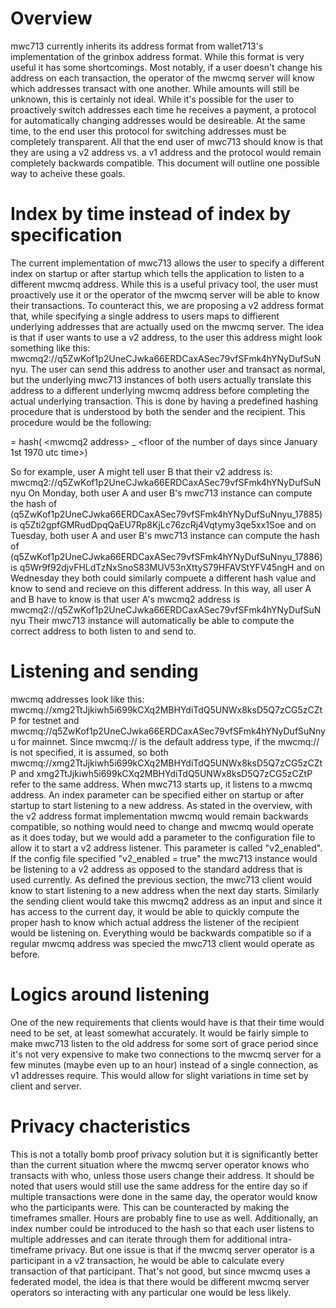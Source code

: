 # Overview

mwc713 currently inherits its address format from wallet713's implementation of the grinbox address format. While this format is very useful it has some shortcomings. Most notably, if a user doesn't change his address on each transaction, the operator of the mwcmq server
will know which addresses transact with one another. While amounts will still be unknown, this is certainly not ideal. While it's
possible for the user to proactively switch addresses each time he receives a payment, a protocol for automatically changing
addresses would be desireable. At the same time, to the end user this protocol for switching addresses must be completely
transparent. All that the end user of mwc713 should know is that they are using a v2 address vs. a v1 address and the
protocol would remain completely backwards compatible. This document will outline one possible way to acheive these goals.

# Index by time instead of index by specification

The current implementation of mwc713 allows the user to specify a different index on startup or after startup which tells
the application to listen to a different mwcmq address. While this is a useful privacy tool, the user must proactively use
it or the operator of the mwcmq server will be able to know their transactions. To counteract this, we are proposing a v2
address format that, while specifying a single address to users maps to diffierent underlying addresses that are actually
used on the mwcmq server. The idea is that if user wants to use a v2 address, to the user this address might look something
like this: mwcmq2://q5ZwKof1p2UneCJwka66ERDCaxASec79vfSFmk4hYNyDufSuNnyu. The user can send this address to another user
and transact as normal, but the underlying mwc713 instances of both users actually translate this address to a different
underlying mwcmq address before completing the actual underlying transaction. This is done by having a predefined hashing
procedure that is understood by both the sender and the recipient. This procedure would be the following:

<mwcmq address> = hash( \<mwcmq2 address\> _ <floor of the number of days since January 1st 1970 utc time>)

So for example, user A might tell user B that their v2 address is:
mwcmq2://q5ZwKof1p2UneCJwka66ERDCaxASec79vfSFmk4hYNyDufSuNnyu
On Monday, both user A and user B's mwc713 instance can compute the hash of
(q5ZwKof1p2UneCJwka66ERDCaxASec79vfSFmk4hYNyDufSuNnyu_17885) is
q5Zti2gpfGMRudDpqQaEU7Rp8KjLc76zcRj4Vqtymy3qe5xx1Soe
and on Tuesday, both user A and user B's mwc713 instance can compute the hash of
(q5ZwKof1p2UneCJwka66ERDCaxASec79vfSFmk4hYNyDufSuNnyu_17886) is
q5Wr9f92djvFHLdTzNxSnoS83MUV53nXttyS79HFAVStYFV45ngH
and on Wednesday they both could similarly compuete a different hash value and know to send and recieve on this different
address. In this way, all user A and B have to know is that user A's mwcmq2 address is
mwcmq2://q5ZwKof1p2UneCJwka66ERDCaxASec79vfSFmk4hYNyDufSuNnyu
Their mwc713 instance will automatically be able to compute the correct address to both listen to and send to.

# Listening and sending

mwcmq addresses look like this: mwcmq://xmg2TtJjkiwh5i699kCXq2MBHYdiTdQ5UNWx8ksD5Q7zCG5zCZtP for testnet and
mwcmq://q5ZwKof1p2UneCJwka66ERDCaxASec79vfSFmk4hYNyDufSuNnyu for mainnet. Since mwcmq:// is the default address type, if the
mwcmq:// is not specified, it is assumed, so both mwcmq://xmg2TtJjkiwh5i699kCXq2MBHYdiTdQ5UNWx8ksD5Q7zCG5zCZtP and
xmg2TtJjkiwh5i699kCXq2MBHYdiTdQ5UNWx8ksD5Q7zCG5zCZtP refer to the same address. When mwc713 starts up, it listens to a mwcmq
address. An index parameter can be specified either on startup or after startup to start listening to a new address.
As stated in the overview, with the v2 address format implementation mwcmq would remain backwards compatible,
so nothing would need to change and mwcmq would operate as it does today, but we would add a parameter to the
configuration file to allow it to start a v2 address listener. This parameter is called "v2_enabled". If the config file
specified "v2_enabled = true" the mwc713 instance would be listening to a v2 address as opposed to the standard address
that is used currently. As defined the previous section, the mwc713 client would know to start listening to a new address
when the next day starts. Similarly the sending client would take this mwcmq2 address as an input and since it has access
to the current day, it would be able to quickly compute the proper hash to know which actual address the listener of the
recipient would be listening on. Everything would be backwards compatible so if a regular mwcmq address was specied the
mwc713 client would operate as before.

# Logics around listening

One of the new requirements that clients would have is that their time would need to be set, at least somewhat accurately.
It would be fairly simple to make mwc713 listen to the old address for some sort of grace period since it's not very
expensive to make two connections to the mwcmq server for a few minutes (maybe even up to an hour) instead of a single
connection, as v1 addresses require. This would allow for slight variations in time set by client and server.

# Privacy chacteristics

This is not a totally bomb proof privacy solution but it is significantly better than the current situation where the mwcmq
server operator knows who transacts with who, unless those users change their address. It should be noted that users would
still use the same address for the entire day so if multiple transactions were done in the same day, the operator would know
who the participants were. This can be counteracted by making the timeframes smaller. Hours are probably fine to use as well.
Additionally, an index number could be introduced to the hash so that each user listens to multiple addresses and can iterate
through them for additional intra-timeframe privacy. But one issue is that if the mwcmq server operator is a participant in
a v2 transaction, he would be able to calculate every transaction of that participant. That's not good, but since mwcmq uses
a federated model, the idea is that there would be different mwcmq server operators so interacting with any particular one
would be less likely.
